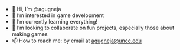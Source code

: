 - 👋 Hi, I’m @agugneja
- 👀 I’m interested in game development
- 🌱 I’m currently learning everything!
- 💞️ I’m looking to collaborate on fun projects, especially those about making games
- 📫 How to reach me: by email at agugneja@uncc.edu

<!---
agugneja/agugneja is a ✨ special ✨ repository because its `README.md` (this file) appears on your GitHub profile.
You can click the Preview link to take a look at your changes.
--->
